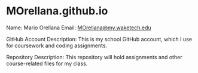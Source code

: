 # MOrellana.github.io

Name: Mario Orellana
Email: MOrellana@my.waketech.edu

GitHub Account Description:
This is my school GitHub account, which I use for coursework and coding assignments.

Repository Description:
This repository will hold assignments and other course-related files for my class.
